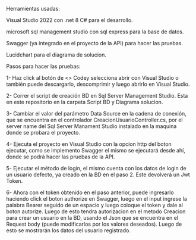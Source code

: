 Herramientas usadas:

Visual Studio 2022 con .net 8 C# para el desarrollo.

microsoft sql management studio con sql express para la base de datos.

Swagger (ya integrado en el proyecto de la API) para hacer las pruebas.

Lucidchart para el diagrama de solucion.

Pasos para hacer las pruebas:

1- Haz click al botón de <> Codey selecciona abrir con Visual Studio o también puede descargarlo, descomprimir y luego abrirlo en Visual Studio.

2- Correr el script de creación BD en Sql Server Management Studio. Esta en este repositorio en la carpeta Script BD y Diagrama solucion.

3- Cambiar el valor del parámetro Data Source en la cadena de conexión, que se encuentra en el controlador CreacionUsuarioController.cs, por el server name del Sql Server Manament Studio instalado en la maquina donde se probara el proyecto.

4- Ejecuta el proyecto en Visual Studio con la opcion http del boton ejecutar, como se implemento Swagger el mismo se ejecutará desde ahí, donde se podrá hacer las pruebas de la API.

5- Ejecutar el método de login, el mismo cuenta con los datos de login de un usuario defecto, ya creado en la BD en el paso 2. Este devolverá un Jwt Token.

6- Ahora con el token obtenido en el paso anterior, puede ingresarlo haciendo click el boton authorize en Swagger, 
luego en el input ingrese la palabra Bearer seguido de un espacio y luego coloque el token y dale al boton autorize. Luego de esto tendra autorizacion en el metodo Creacion para crear un usuario en la BD, 
usando el Json que se encuentra en el Request body (puede modificarlos por los valores deseados). 
Luego de esto se mostrarán los datos del usuario registrado.

